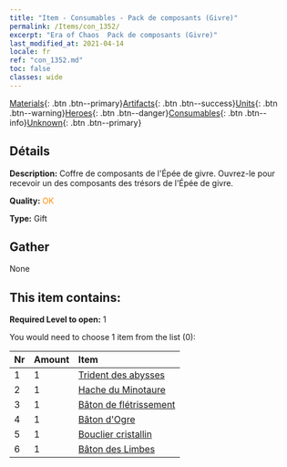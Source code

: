 ```yaml
---
title: "Item - Consumables - Pack de composants (Givre)"
permalink: /Items/con_1352/
excerpt: "Era of Chaos  Pack de composants (Givre)"
last_modified_at: 2021-04-14
locale: fr
ref: "con_1352.md"
toc: false
classes: wide
---
```

 [Materials](/fr/Items/){: .btn .btn--primary}[Artifacts](/fr/Items/Artifacts/){: .btn .btn--success}[Units](/fr/Items/Units/){: .btn .btn--warning}[Heroes](/fr/Items/Heroes/){: .btn .btn--danger}[Consumables](/fr/Items/Consumables/){: .btn .btn--info}[Unknown](/fr/Items/Unknown/){: .btn .btn--primary}

## Détails
 **Description:** Coffre de composants de l'Épée de givre. Ouvrez-le pour recevoir un des composants des trésors de l'Épée de givre.

 **Quality:** <span style="color: #FF8C00">OK</span>

 **Type:** Gift

## Gather

  None

## This item contains:

 **Required Level to open:** 1

 You would need to choose 1 item from the list (0):

  | Nr | Amount |     Item    |
  |:---|:-------|:------------|
  | 1 | 1 | [Trident des abysses](/fr/Items/art_160/) | 
  | 2 | 1 | [Hache du Minotaure](/fr/Items/art_161/) | 
  | 3 | 1 | [Bâton de flétrissement](/fr/Items/art_162/) | 
  | 4 | 1 | [Bâton d'Ogre](/fr/Items/art_163/) | 
  | 5 | 1 | [Bouclier cristallin](/fr/Items/art_164/) | 
  | 6 | 1 | [Bâton des Limbes](/fr/Items/art_165/) | 
